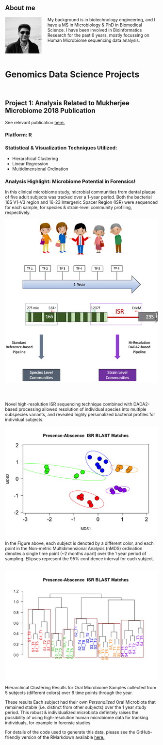 
## About me 

<img src="images/CM_photo100.jpeg" align="left" width="120" style="padding-right: 20px"> My background is in biotechnology engineering, and I have a MS in Microbiology & PhD in Biomedical Science. I have been involved in Bioinformatics Research for the past 6 years, mostly focussing on Human Microbiome sequencing data analysis.

<br/><br/>

# Genomics Data Science Projects

<br/>

## Project 1: Analysis Related to Mukherjee Microbiome 2018 Publication
See relevant publication [here.](https://www.ncbi.nlm.nih.gov/pmc/articles/PMC6126016/)

### Platform: R

### Statistical & Visualization Techniques Utilized:
- Hierarchical Clustering
- Linear Regression
- Multidimensional Ordination

### Analysis Highlight: Microbiome Potential in Forensics!

In this clinical microbiome study, microbial communities from dental plaque of five adult subjects was tracked over a 1-year period. Both the bacterial 16S V1-V3 region and 16-23 Intergenic Spacer Region (ISR) were sequenced for each sample, for species & strain-level community profiling, respectively.

<img src="images/ISR_ms_overview.png" align="center" width="600">

<br/><br/>

Novel high-resolution ISR sequencing technique combined with DADA2-based processing allowed resolution of individual species into multiple subspecies variants, and revealed highly personalized bacterial profiles for individual subjects.

<img src="images/ISR_ms_NMDS.png">

<br/>

In the Figure above, each subject is denoted by a different color, and each point in the Non-metric Multidimensional Analysis (nMDS) ordination denotes a single time point (~2 months apart) over the 1 year period of sampling. Ellipses represent the 95% confidence interval for each subject.

<br/>

<img src="images/ISR_ms_hclust.png">

Hierarchical Clustering Results for Oral Microbiome Samples collected from 5 subjects (different colors) over 6 time points through the year.

These results Each subject had their own *Personalized* Oral Microbiota that remained stable (i.e. distinct from other subjects) over the 1 year study period.
This robust & individualized microbiota definitely raises the possibility of using high-resolution human microbiome data for tracking individuals, for example in forensic studies. 

For details of the code used to generate this data, please see the GitHub-friendly version of the RMarkdown available [here.](https://github.com/cm0109/ISR_manuscript/blob/master/ISR-MS-Demo.md)


